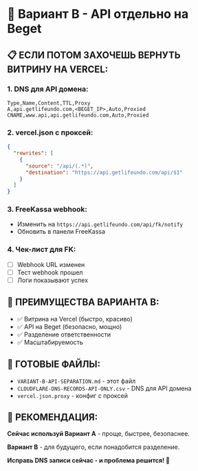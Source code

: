# 🔧 Вариант B - API отдельно на Beget

## **📋 ЕСЛИ ПОТОМ ЗАХОЧЕШЬ ВЕРНУТЬ ВИТРИНУ НА VERCEL:**

### **1. DNS для API домена:**
```
Type,Name,Content,TTL,Proxy
A,api.getlifeundo.com,<BEGET_IP>,Auto,Proxied
CNAME,www.api,api.getlifeundo.com,Auto,Proxied
```

### **2. vercel.json с проксей:**
```json
{
  "rewrites": [
    {
      "source": "/api/(.*)",
      "destination": "https://api.getlifeundo.com/api/$1"
    }
  ]
}
```

### **3. FreeKassa webhook:**
- Изменить на `https://api.getlifeundo.com/api/fk/notify`
- Обновить в панели FreeKassa

### **4. Чек-лист для FK:**
- [ ] Webhook URL изменен
- [ ] Тест webhook прошел
- [ ] Логи показывают успех

## **🎯 ПРЕИМУЩЕСТВА ВАРИАНТА B:**

- ✅ Витрина на Vercel (быстро, красиво)
- ✅ API на Beget (безопасно, мощно)
- ✅ Разделение ответственности
- ✅ Масштабируемость

## **📁 ГОТОВЫЕ ФАЙЛЫ:**

- `VARIANT-B-API-SEPARATION.md` - этот файл
- `CLOUDFLARE-DNS-RECORDS-API-ONLY.csv` - DNS для API домена
- `vercel.json.proxy` - конфиг с проксей

## **🚀 РЕКОМЕНДАЦИЯ:**

**Сейчас используй Вариант A** - проще, быстрее, безопаснее.

**Вариант B** - для будущего, если понадобится разделение.

**Исправь DNS записи сейчас - и проблема решится! 🚨**



